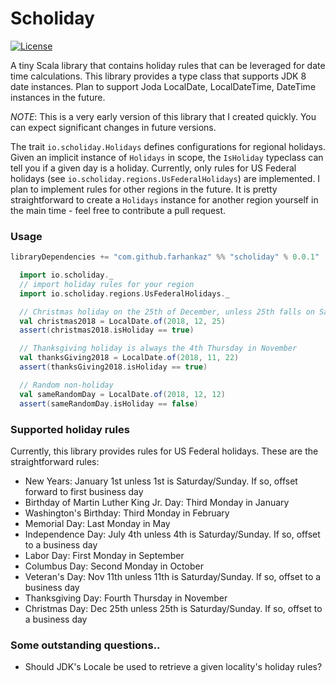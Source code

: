 # Scholiday
[![License](http://img.shields.io/:license-Apache%202-blue.svg)](http://www.apache.org/licenses/LICENSE-2.0.txt)

A tiny Scala library that contains holiday rules that can be leveraged for date time calculations. This library provides a type class that supports JDK 8 date instances. Plan to support Joda LocalDate, LocalDateTime, DateTime instances in the future.

*NOTE*: This is a very early version of this library that I created quickly.  You can expect significant changes in future versions.

The trait `io.scholiday.Holidays` defines configurations for regional holidays. 
Given an implicit instance of `Holidays` in scope, the `IsHoliday` typeclass can tell you if a given day is a holiday. 
Currently, only rules for US Federal holidays (see
`io.scholiday.regions.UsFederalHolidays`) are implemented. 
I plan to implement rules for other regions in the future. 
It is pretty straightforward to create a `Holidays` instance for another region yourself in the main time - feel free to
contribute a pull request.



### Usage
```scala
libraryDependencies += "com.github.farhankaz" %% "scholiday" % 0.0.1"
```


```scala
  import io.scholiday._
  // import holiday rules for your region
  import io.scholiday.regions.UsFederalHolidays._

  // Christmas holiday on the 25th of December, unless 25th falls on Saturday or Sunday.
  val christmas2018 = LocalDate.of(2018, 12, 25)
  assert(christmas2018.isHoliday == true)

  // Thanksgiving holiday is always the 4th Thursday in November
  val thanksGiving2018 = LocalDate.of(2018, 11, 22)
  assert(thanksGiving2018.isHoliday == true)

  // Random non-holiday
  val sameRandomDay = LocalDate.of(2018, 12, 12)
  assert(sameRandomDay.isHoliday == false)

```

### Supported holiday rules

Currently, this library provides rules for US Federal holidays.  These are the straightforward rules:
* New Years: January 1st unless 1st is Saturday/Sunday.  If so, offset forward to first business day
* Birthday of Martin Luther King Jr. Day: Third Monday in January
* Washington's Birthday: Third Monday in February
* Memorial Day: Last Monday in May
* Independence Day: July 4th unless 4th is Saturday/Sunday.  If so, offset to a business day
* Labor Day: First Monday in September
* Columbus Day: Second Monday in October
* Veteran's Day: Nov 11th unless 11th is Saturday/Sunday. If so, offset to a business day
* Thanksgiving Day: Fourth Thursday in November
* Christmas Day: Dec 25th unless 25th is Saturday/Sunday.  If so, offset to a business day

### Some outstanding questions..
* Should JDK's Locale be used to retrieve a given locality's holiday rules?
